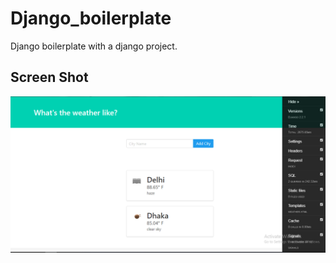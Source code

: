 # Django_boilerplate
Django boilerplate with a django project.

## Screen Shot
![](Screen_shots/image_01.PNG)
